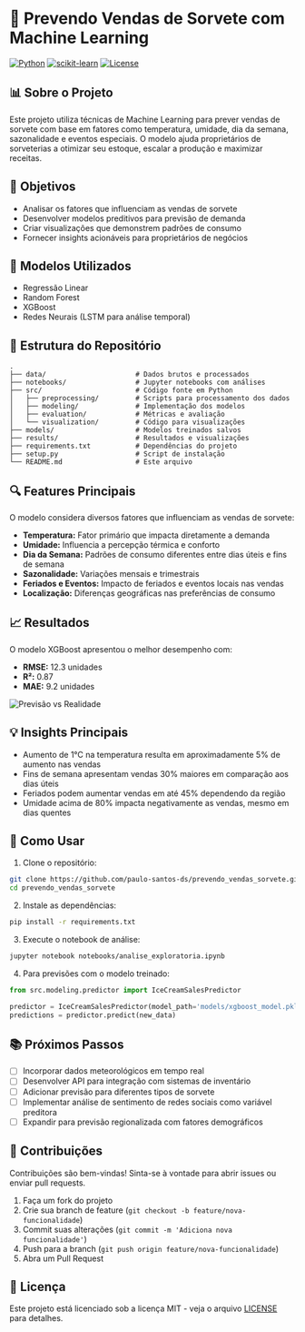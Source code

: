# 🍦 Prevendo Vendas de Sorvete com Machine Learning

[![Python](https://img.shields.io/badge/Python-3.8%2B-blue)](https://www.python.org/)
[![scikit-learn](https://img.shields.io/badge/scikit--learn-Latest-orange)](https://scikit-learn.org/)
[![License](https://img.shields.io/badge/License-MIT-green.svg)](https://opensource.org/licenses/MIT)

## 📊 Sobre o Projeto


Este projeto utiliza técnicas de Machine Learning para prever vendas de sorvete com base em fatores como temperatura, umidade, dia da semana, sazonalidade e eventos especiais. O modelo ajuda proprietários de sorveterias a otimizar seu estoque, escalar a produção e maximizar receitas.

## 🎯 Objetivos

- Analisar os fatores que influenciam as vendas de sorvete
- Desenvolver modelos preditivos para previsão de demanda
- Criar visualizações que demonstrem padrões de consumo
- Fornecer insights acionáveis para proprietários de negócios

## 🧠 Modelos Utilizados

- Regressão Linear
- Random Forest
- XGBoost
- Redes Neurais (LSTM para análise temporal)

## 📂 Estrutura do Repositório

```
.
├── data/                      # Dados brutos e processados
├── notebooks/                 # Jupyter notebooks com análises
├── src/                       # Código fonte em Python
│   ├── preprocessing/         # Scripts para processamento dos dados
│   ├── modeling/              # Implementação dos modelos
│   ├── evaluation/            # Métricas e avaliação
│   └── visualization/         # Código para visualizações
├── models/                    # Modelos treinados salvos
├── results/                   # Resultados e visualizações
├── requirements.txt           # Dependências do projeto
├── setup.py                   # Script de instalação
└── README.md                  # Este arquivo
```

## 🔍 Features Principais

O modelo considera diversos fatores que influenciam as vendas de sorvete:

- **Temperatura:** Fator primário que impacta diretamente a demanda
- **Umidade:** Influencia a percepção térmica e conforto
- **Dia da Semana:** Padrões de consumo diferentes entre dias úteis e fins de semana
- **Sazonalidade:** Variações mensais e trimestrais
- **Feriados e Eventos:** Impacto de feriados e eventos locais nas vendas
- **Localização:** Diferenças geográficas nas preferências de consumo

## 📈 Resultados

O modelo XGBoost apresentou o melhor desempenho com:
- **RMSE:** 12.3 unidades
- **R²:** 0.87
- **MAE:** 9.2 unidades

![Previsão vs Realidade](results/prediction_vs_actual.png)

## 💡 Insights Principais

- Aumento de 1°C na temperatura resulta em aproximadamente 5% de aumento nas vendas
- Fins de semana apresentam vendas 30% maiores em comparação aos dias úteis
- Feriados podem aumentar vendas em até 45% dependendo da região
- Umidade acima de 80% impacta negativamente as vendas, mesmo em dias quentes

## 🚀 Como Usar

1. Clone o repositório:
```bash
git clone https://github.com/paulo-santos-ds/prevendo_vendas_sorvete.git
cd prevendo_vendas_sorvete
```

2. Instale as dependências:
```bash
pip install -r requirements.txt
```

3. Execute o notebook de análise:
```bash
jupyter notebook notebooks/analise_exploratoria.ipynb
```

4. Para previsões com o modelo treinado:
```python
from src.modeling.predictor import IceCreamSalesPredictor

predictor = IceCreamSalesPredictor(model_path='models/xgboost_model.pkl')
predictions = predictor.predict(new_data)
```

## 📚 Próximos Passos

- [ ] Incorporar dados meteorológicos em tempo real
- [ ] Desenvolver API para integração com sistemas de inventário
- [ ] Adicionar previsão para diferentes tipos de sorvete
- [ ] Implementar análise de sentimento de redes sociais como variável preditora
- [ ] Expandir para previsão regionalizada com fatores demográficos

## 🤝 Contribuições

Contribuições são bem-vindas! Sinta-se à vontade para abrir issues ou enviar pull requests.

1. Faça um fork do projeto
2. Crie sua branch de feature (`git checkout -b feature/nova-funcionalidade`)
3. Commit suas alterações (`git commit -m 'Adiciona nova funcionalidade'`)
4. Push para a branch (`git push origin feature/nova-funcionalidade`)
5. Abra um Pull Request

## 📄 Licença

Este projeto está licenciado sob a licença MIT - veja o arquivo [LICENSE](LICENSE) para detalhes.
